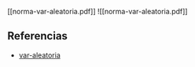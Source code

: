 [[norma-var-aleatoria.pdf]]
![[norma-var-aleatoria.pdf]]

## Referencias
- [var-aleatoria](./var-aleatoria.md)
